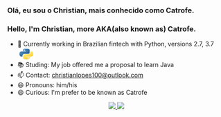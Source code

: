 ### Olá, eu sou o Christian, mais conhecido como Catrofe.
### Hello, I'm Christian, more AKA(also known as) Catrofe.


- 🔭 Currently working in Brazilian fintech with Python, versions 2.7, 3.7 <img align="center" alt="Rafa-Python" height="30" width="40" src="https://raw.githubusercontent.com/devicons/devicon/master/icons/python/python-original.svg">
- 📚 Studing: My job offered me a proposal to learn Java
- 📫 Contact: christianlopes100@outlook.com
- 😄 Pronouns: him/his
- 😄 Curious: I'm prefer to be known as Catrofe

<div align="center">
  <a href="https://github.com/Catrofe">
  <img height="180em" src="https://github-readme-stats.vercel.app/api?username=Catrofe&show_icons=true&theme=dracula&include_all_commits=true&count_private=true"/>
  <img height="180em" src="https://github-readme-stats.vercel.app/api/top-langs/?username=Catrofe&layout=compact&langs_count=7&theme=dracula"/>
</div>
  
